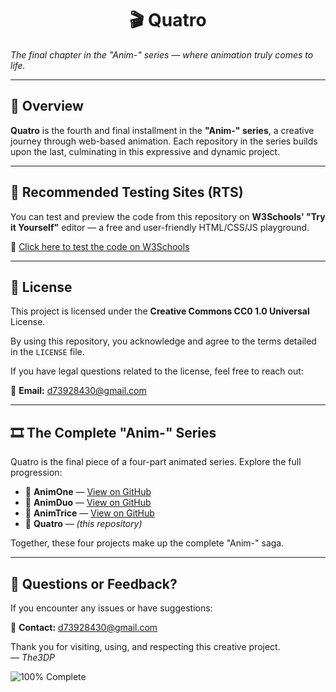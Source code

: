 <p align="center">
  <h1 align="center">🎬 Quatro</h1>
  <em>The final chapter in the "Anim-" series — where animation truly comes to life.</em>
</p>

---

## 📌 Overview

**Quatro** is the fourth and final installment in the **"Anim-" series**, a creative journey through web-based animation. Each repository in the series builds upon the last, culminating in this expressive and dynamic project.

---

## 🧪 Recommended Testing Sites (RTS)

You can test and preview the code from this repository on **W3Schools' "Try it Yourself"** editor — a free and user-friendly HTML/CSS/JS playground.

🔗 [Click here to test the code on W3Schools](https://www.w3schools.com/html/tryit.asp?filename=tryhtml_default)

---

## 📄 License

This project is licensed under the **Creative Commons CC0 1.0 Universal** License.

By using this repository, you acknowledge and agree to the terms detailed in the `LICENSE` file.

If you have legal questions related to the license, feel free to reach out:

📧 **Email:** [d73928430@gmail.com](mailto:d73928430@gmail.com)

---

## 🎞️ The Complete "Anim-" Series

Quatro is the final piece of a four-part animated series. Explore the full progression:

- 🔹 **AnimOne** — [View on GitHub](https://github.com/The3DP/AnimOne)
- 🔸 **AnimDuo** — [View on GitHub](https://github.com/The3DP/AnimDuo)
- 🔹 **AnimTrice** — [View on GitHub](https://github.com/The3DP/AnimTrice)
- 🔸 **Quatro** — *(this repository)*

Together, these four projects make up the complete "Anim-" saga.

---

## 💬 Questions or Feedback?

If you encounter any issues or have suggestions:

📧 **Contact:** [d73928430@gmail.com](mailto:d73928430@gmail.com)

Thank you for visiting, using, and respecting this creative project.  
— *The3DP*

![100% Complete](https://img.shields.io/badge/Progress-100%25-darkgreen)
